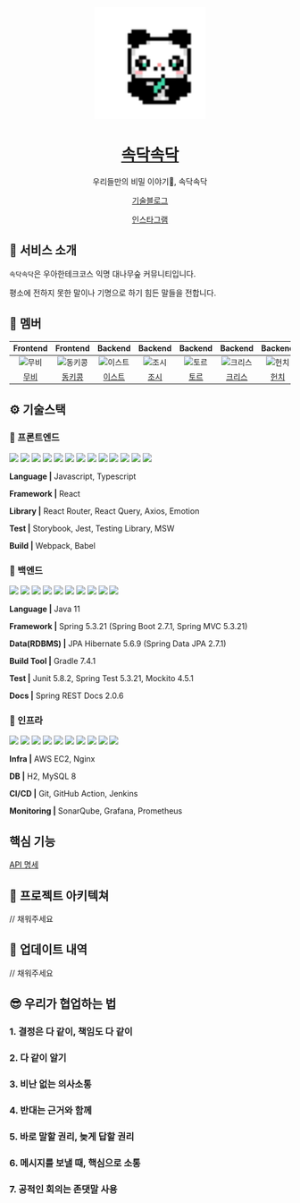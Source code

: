 <p align="middle" >
  <a href="https://sokdaksokdak.com/">
    <img width="200px;" src="https://github.com/woowacourse-teams/2022-sokdak/blob/dev/frontend/src/assets/images/panda_logo.svg?raw=true" alt="로고"/>
  </a>
</p>
<h1 align="middle"><a href="https://sokdaksokdak.com/">속닥속닥</a></h1>
<p align="middle">우리들만의 비밀 이야기🎋, 속닥속닥</p>
<p align="middle"><a href="https://sokdak-sokdak.tistory.com/">기술블로그</a></p>
<p align="middle"><a href="https://www.instagram.com/sokdak_x2">인스타그램</a></p>

## 💬 서비스 소개

`속닥속닥`은 우아한테크코스 익명 대나무숲 커뮤니티입니다.

평소에 전하지 못한 말이나 기명으로 하기 힘든 말들을 전합니다.

## 🥰 멤버

|                                         Frontend                                         |                                          Frontend                                          |                                          Backend                                           |                                         Backend                                         |                                         Backend                                         |                                          Backend                                          |                                         Backend                                         |
| :--------------------------------------------------------------------------------------: | :----------------------------------------------------------------------------------------: | :----------------------------------------------------------------------------------------: | :-------------------------------------------------------------------------------------: | :-------------------------------------------------------------------------------------: | :---------------------------------------------------------------------------------------: | :-------------------------------------------------------------------------------------: |
| <img src="https://avatars.githubusercontent.com/u/52737532?v=4" width=400px alt="무비"/> | <img src="https://avatars.githubusercontent.com/u/65863017?v=4" width=400px alt="동키콩"/> | <img src="https://avatars.githubusercontent.com/u/64204666?v=4" width=400px alt="이스트"/> | <img src="https://avatars.githubusercontent.com/u/54316950?v=4" width=400px alt="조시"> | <img src="https://avatars.githubusercontent.com/u/46641538?v=4" width=400px alt="토르"> | <img src="https://avatars.githubusercontent.com/u/68771917?v=4" width=400px alt="크리스"> | <img src="https://avatars.githubusercontent.com/u/50815519?v=4" width=400px alt="헌치"> |
|                            [무비](https://github.com/byhhh2)                             |                          [동키콩](https://github.com/JUDONGHYEOK)                          |                           [이스트](https://github.com/EastHShin)                           |                           [조시](https://github.com/hyunrrr)                            |                          [토르](https://github.com/injoon2019)                          |                        [크리스](https://github.com/Byeongju-Kong)                         |                        [헌치](https://github.com/BETTERFUTURE4)                         |

## ⚙️ 기술스택

### 🧷 프론트엔드

<img src="https://img.shields.io/badge/javascript-F7DF1E?style=for-the-badge&logo=javascript&logoColor=black"> <img src="https://img.shields.io/badge/typescript-3178C6?style=for-the-badge&logo=typescript&logoColor=white">
<img src="https://img.shields.io/badge/react-61DAFB?style=for-the-badge&logo=react&logoColor=black">
<img src="https://img.shields.io/badge/react router-CA4245?style=for-the-badge&logo=reactrouter&logoColor=white">
<img src="https://img.shields.io/badge/react query-FF4154?style=for-the-badge&logo=reactquery&logoColor=white">
<img src="https://img.shields.io/badge/axios-5A29E4?style=for-the-badge&logo=axios&logoColor=white">
<img src="https://img.shields.io/badge/emotion-D26AC2?style=for-the-badge&logo=emotion&logoColor=white">
<img src="https://img.shields.io/badge/storybook-FF4785?style=for-the-badge&logo=storybook&logoColor=white">
<img src="https://img.shields.io/badge/jest-C21325?style=for-the-badge&logo=jest&logoColor=white">
<img src="https://img.shields.io/badge/testing library-E33332?style=for-the-badge&logo=testinglibrary&logoColor=white">
<img src="https://img.shields.io/badge/msw-ff6933?style=for-the-badge&logo=msw&logoColor=black">
<img src="https://img.shields.io/badge/webpack-8DD6F9?style=for-the-badge&logo=webpack&logoColor=black">
<img src="https://img.shields.io/badge/babel-F9DC3E?style=for-the-badge&logo=babel&logoColor=black">

**Language |** Javascript, Typescript

**Framework |** React

**Library |** React Router, React Query, Axios, Emotion

**Test |** Storybook, Jest, Testing Library, MSW

**Build |** Webpack, Babel

### 🧷 백엔드

<img src="https://img.shields.io/badge/java-3a75b0?style=for-the-badge&logo=java&logoColor=black"> <img src="https://img.shields.io/badge/spring-6DB33F?style=for-the-badge&logo=spring&logoColor=white">
<img src="https://img.shields.io/badge/spring boot-6DB33F?style=for-the-badge&logo=springboot&logoColor=white">
<img src="https://img.shields.io/badge/spring mvc-6DB33F?style=for-the-badge&logo=spring&logoColor=white">
<img src="https://img.shields.io/badge/JPA Hibernate-59666C?style=for-the-badge&logo=Hibernate&logoColor=white">
<img src="https://img.shields.io/badge/gradle-02303A?style=for-the-badge&logo=gradle&logoColor=white">
<img src="https://img.shields.io/badge/junit-25A162?style=for-the-badge&logo=junit5&logoColor=white">
<img src="https://img.shields.io/badge/spring test-6DB33F?style=for-the-badge&logo=spring&logoColor=white">
<img src="https://img.shields.io/badge/Mockito-C5D9C8?style=for-the-badge&logo=Mockito&logoColor=white">
<img src="https://img.shields.io/badge/spring rest docs-6DB33F?style=for-the-badge&logo=spring&logoColor=white">

**Language |** Java 11

**Framework |** Spring 5.3.21 (Spring Boot 2.7.1, Spring MVC 5.3.21)

**Data(RDBMS) |** JPA Hibernate 5.6.9 (Spring Data JPA 2.7.1)

**Build Tool |** Gradle 7.4.1

**Test |** Junit 5.8.2, Spring Test 5.3.21, Mockito 4.5.1

**Docs |** Spring REST Docs 2.0.6

### 🧷 인프라

<img src="https://img.shields.io/badge/AWS EC2-FF9900?style=for-the-badge&logo=amazonec2&logoColor=white"> <img src="https://img.shields.io/badge/ngnix-009639?style=for-the-badge&logo=nginx&logoColor=white">
<img src="https://img.shields.io/badge/h2-0000bb?style=for-the-badge&logo=h2&logoColor=white">
<img src="https://img.shields.io/badge/my sql-4479A1?style=for-the-badge&logo=mysql&logoColor=white">
<img src="https://img.shields.io/badge/git-F05032?style=for-the-badge&logo=git&logoColor=white">
<img src="https://img.shields.io/badge/github action-181717?style=for-the-badge&logo=github&logoColor=white">
<img src="https://img.shields.io/badge/jenkins-D24939?style=for-the-badge&logo=jenkins&logoColor=white">
<img src="https://img.shields.io/badge/SonarQube-D24939?style=for-the-badge&logo=SonarQube&logoColor=white">
<img src="https://img.shields.io/badge/Grafana-F46800?style=for-the-badge&logo=Grafana&logoColor=white">
<img src="https://img.shields.io/badge/Prometheus-E6522C?style=for-the-badge&logo=Prometheus&logoColor=white">

**Infra |** AWS EC2, Nginx

**DB |** H2, MySQL 8

**CI/CD |** Git, GitHub Action, Jenkins

**Monitoring |** SonarQube, Grafana, Prometheus

## 핵심 기능

[API 명세](https://woowacourse-teams.github.io/2022-sokdak/backend/sokdak/src/main/resources/static/index.html)

## 🏬 프로젝트 아키텍쳐

// 채워주세요

## 📂 업데이트 내역

// 채워주세요

## 😎 우리가 협업하는 법

### 1. 결정은 다 같이, 책임도 다 같이

### 2. 다 같이 알기

### 3. 비난 없는 의사소통

### 4. 반대는 근거와 함께

### 5. 바로 말할 권리, 늦게 답할 권리

### 6. 메시지를 보낼 때, 핵심으로 소통

### 7. 공적인 회의는 존댓말 사용
